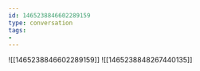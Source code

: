 ```yaml
---
id: 1465238846602289159
type: conversation
tags:
- 
---
```

![[1465238846602289159]]
![[1465238848267440135]]

